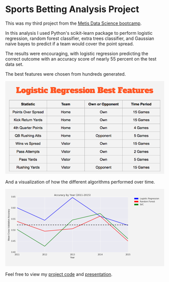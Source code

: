 # Sports Betting Analysis Project

This was my third project from the [Metis Data Science bootcamp](http://www.thisismetis.com/data-science-bootcamps). 

In this analysis I used Python's scikit-learn package to perform logistic regression, random forest classifier, extra trees classifier, and Gaussian naive bayes to predict if a team would cover the point spread.

The results were encouraging, with logistic regression predicting the correct outcome with an accuracy score of nearly 55 percent on the test data set.

The best features were chosen from hundreds generated.

![best_features](https://github.com/colekev/sports-betting-analysis/blob/master/sports_betting_best_features.png)

And a visualization of how the different algorithms performed over time.

![models_over_time](https://github.com/colekev/sports-betting-analysis/blob/master/sports_betting_accuracy_scores.png)

Feel free to view my [project code](https://github.com/colekev/sports-betting-analysis/blob/master/football_analysis.ipynb) and [presentation](https://github.com/colekev/sports-betting-analysis/blob/master/mcnulty_presentation.pdf).
